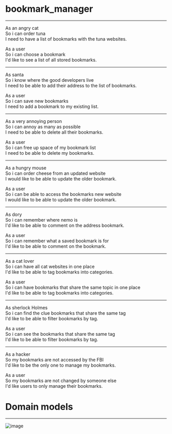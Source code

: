 # bookmark_manager
-------------------------
As an angry cat\
So i can order tuna\
I need to have a list of bookmarks with the tuna websites.

As a user\
So i can choose a bookmark\
I'd like to see a list of all stored bookmarks.

-------------------------

As santa\
So i know where the good developers live\
I need to be able to add their address to the list of bookmarks.

As a user\
So i can save new bookmarks\
I need to add a bookmark to my existing list.

-------------------------

As a very annoying person\
So i can annoy as many as possible\
I need to be able to delete all their bookmarks. 

As a user\
So i can free up space of my bookmark list\
I need to be able to delete my bookmarks. 

-------------------------

As a hungry mouse\
So i can order cheese from an updated website\
I would like to be able to update the older bookmark. 

As a user\
So i can be able to access the bookmarks new website\
I would like to be able to update the older bookmark. 

-------------------------

As dory\
So i can remember where nemo is\
I'd like to be able to comment on the address bookmark. 

As a user\
So i can remember what a saved bookmark is for\
I'd like to be able to comment on the bookmark. 

-------------------------

As a cat lover\
So i can have all cat websites in one place\
I'd like to be able to tag bookmarks into categories.

As a user\
So i can have bookmarks that share the same topic in one place\
I'd like to be able to tag bookmarks into categories. 

-------------------------

As sherlock Holmes\
So i can find the clue bookmarks that share the same tag\
I'd like to be able to filter bookmarks by tag.

As a user\
So i can see the bookmarks that share the same tag\
I'd like to be able to filter bookmarks by tag. 

-------------------------

As a hacker\
So my bookmarks are not accessed by the FBI\
I'd like to be the only one to manage my bookmarks. 

As a user\
So my bookmarks are not changed by someone else\
I'd like users to only manage their bookmarks. 

# Domain models
-------------------------
![image](https://user-images.githubusercontent.com/37899538/102105215-0c8ac600-3e27-11eb-9ee3-179f989f8d6d.png)










